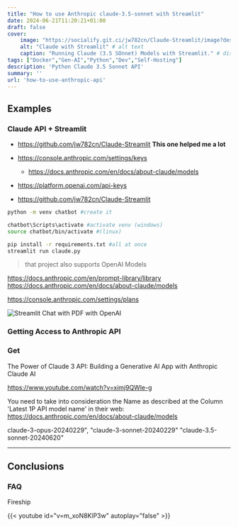 ```yaml
---
title: "How to use Anthropic claude-3.5-sonnet with Streamlit"
date: 2024-06-21T11:20:21+01:00
draft: false
cover:
    image: "https://socialify.git.ci/jw782cn/Claude-Streamlit/image?description=1&font=Inter&language=1&name=1&stargazers=1&theme=Auto"
    alt: "Claude with Streamlit" # alt text
    caption: "Running Claude (3.5 SOnnet) Models with Streamlit." # display caption under cover
tags: ["Docker","Gen-AI","Python","Dev","Self-Hosting"]
description: 'Python Claude 3.5 Sonnet API'
summary: ''
url: 'how-to-use-anthropic-api'
---
```


## Examples

### Claude API + Streamlit 

* https://github.com/jw782cn/Claude-Streamlit **This one helped me a lot**

* https://console.anthropic.com/settings/keys
    * https://docs.anthropic.com/en/docs/about-claude/models
* https://platform.openai.com/api-keys
* https://github.com/jw782cn/Claude-Streamlit

```sh
python -m venv chatbot #create it

chatbot\Scripts\activate #activate venv (windows)
source chatbot/bin/activate #(linux)
```

```sh
pip install -r requirements.txt #all at once
streamlit run claude.py
```

> that project also supports OpenAI Models

https://docs.anthropic.com/en/prompt-library/library
https://docs.anthropic.com/en/docs/about-claude/models

https://console.anthropic.com/settings/plans

<!-- fopaturo -->

![Streamlit Chat with PDF with OpenAI](/img/GenAI/Anthropic/Claude_vs_OpenAI.jpeg)

### Getting Access to Anthropic API

### Get


The Power of Claude 3 API: Building a Generative AI App with Anthropic Claude AI

https://www.youtube.com/watch?v=ximj9QWle-g

You need to take into consideration the Name as described at the Column 'Latest 1P API model name'
in their web: https://docs.anthropic.com/en/docs/about-claude/models

claude-3-opus-20240229", "claude-3-sonnet-20240229" 
"claude-3.5-sonnet-20240620"

---

## Conclusions

### FAQ


Fireship


{{< youtube id="v=m_xoN8KlP3w" autoplay="false" >}}